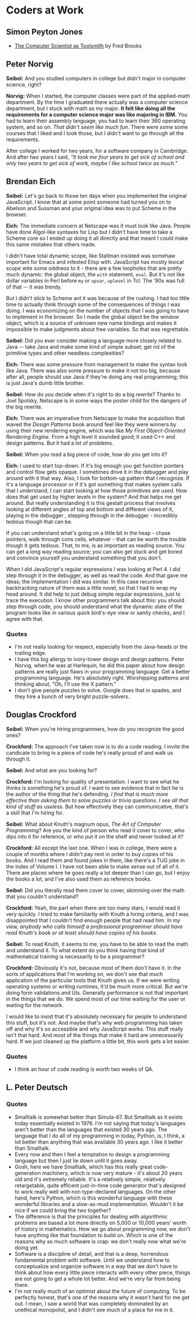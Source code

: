 # Coders at Work

## Simon Peyton Jones

* [The Computer Scientist as Toolsmith][toolsmith] by Fred Brooks

[toolsmith]: http://www.cs.unc.edu/~brooks/Toolsmith-CACM.pdf

## Peter Norvig

**Seibel:** And you studied computers in college but didn't major in computer
science, right?

**Norvig:** When I started, the computer classes were part of the applied-math
department. By the time I graduated there actually was a computer science
department, but I stuck with math as my major. **It felt like doing all the
requirements for a computer science major was like majoring in IBM.** You had
to learn their assembly language, you had to learn their 360 operating system,
and so on. *That didn't seem like much fun.* There were some some courses that
I liked and I took those, but I didn't want to go through all the requirements.

After college I worked for two years, for a software company in Cambridge. And
after two years I said, *"It took me four years to get sick of school and only
two years to get sick of work, maybe I like school twice as much."*

## Brendan Eich

**Seibel:** Let's go back to those ten days when you implemented the original
JavaScript. I know that at some point someone had turned you on to Abelson and
Sussman and your original idea was to put Scheme in the browser.

**Eich:** The immediate concern at Netscape was it must look like Java. People
have done Algol-like syntaxes for Lisp but I didn't have time to take a Scheme
core so I ended up doing it all directly and that meant I could make this same
mistakes that others made.

I didn't have total dynamic scope, like Stallman insisted was somehaw important
for Emacs and infested Elisp with. JavaScript has mostly lexical scope wite some
oddness to it - there are a few loopholes that are pretty much dynamic: the
global object, the `with` statement, `eval`. But it's not like dollar variables
in Perl before `my` or `upvar`, `uplevel` in Tcl. The '90s was full of that --
it was trendy.

But I didn't stick to Scheme ant it was because of the rushing. I had too little
time to actually think through some of the consequences of things I was doing.
I was economizing on the number of objects that I was going to have to
implement in the browser. So I made the global object be the window object,
which is a source of unknown new name bindings and makes it impossible to make
judgments about free variables. So that was regrettable.

**Seibel:** Did you ever consider making a language more closely related to Java
-- take Java and make some kind of simple subset; get rid of the primitive types
and other needless complexities?

**Eich:** There was some pressure from management to make the syntax look like
Java. There was also some pressure to make it not too big, because after all,
people should use Java if they're doing any real programming; this is just
Java's dumb little brother.

**Seibel:** How do you decide when it's right to do a big rewrite? Thanks to
Joel Spolsky, Netscape is in some ways the poster child for the dangers of the
big rewrite.

**Eich:** There was an imperative from Netscape to make the acquisition that
waved the *Design Patterns* book around feel like they were winners by using
their new rendering engine,  which was like *My First Object-Oriented
Rendering Engine*. From a high level it sounded good; it used C++ and design
patterns. But it had a lot of problems.

**Seibel:** When you read a big piece of code, how do you get into it?

**Eich:** I used to start top-down. If it's big enough you get function
pointers and control flow gets opaque. I sometimes drive it in the debugger
and play around with it that way. Also, I look for bottom-up pattern that I
recognize. If it's a language processor or if it's got something that makes
system calls that I understand, I can start looking at how those primitives
are used. How does that get used by higher levels in the system? And that
helps me get around. But really understanding it is this gestalt process that
involves looking at different angles of top and bottom and different views of
it, playing in the debugger , stepping through in the debugger - incredibly
tedious though that can be.

If you can understand what's going on a little bit in the heap - chase
pointers, walk through cons cells, whatever - that can be worth the trouble
though it gets tedious. That, to me, is as important as reading source. You
can get a long way reading source; you can also get stuck and get bored and
convince yourself you understand something that you don't.

When I did JavaScript's regular expressions I was looking at Perl 4. I did
step through it in the debugger, as well as read the code. And that gave me
ideas; the implementation I did was similar. In this case recursive
backtracking nature of them was a little novel, so that I had to wrap my head
around. It did help to just debug simple regular expressions, just to trace
the execution. I know other programmers talk about this: you should step
through code, you should understand what the dynamic state of the program
looks like in various quick bird's-eye view or sanity checks, and I agree with
that.

### Quotes

* I'm not really looking for respect, especially from the Java-heads or the
  trailing edge.
* I have this big allergy to ivory-tower design and design patterns. Peter
  Norvig, when he was at Harlequin, he did this paper about how design patterns
  are really just flaws in your programming language. Get a better programming
  language. He's absolutely right. Worshipping patterns and thinking about,
  "Oh, I'll use the X pattern."
* I don't give people puzzles to solve. Google does that in spades, and they
  hire a bunch of very bright puzzle-solvers.


## Douglas Crockford

**Seibel:** When you're hiring programmers, how do you recognize the good ones?

**Crockford:** The approach I've taken now is to do a code reading. I invite
the candicate to bring in a piece of code he's really proud of and walk us
through it.

**Seibel:** And what are you looking for?

**Crockford:** I'm looking for quality of presentation. I want to see what he
thinks is something he's proud of. I want to see evidence that in fact he is
the author of the thing that he's defending. *I find that is much more
effective than asking them to solve puzzles or trivia questions. I see all that
kind of stuff as useless.* But how effectively they can communicative, that's
a skill that I'm hiring for.

**Seibel:** What about Knuth's magnum opus, *The Art of Computer Programming*?
Are you the kind of person who read it cover to cover, who dips into it for
reference, or who put it on the shelf and never looked at it?

**Crockford:** All except the last one. When I was in college, there were a
couple of months where I didn't pay rent in order to buy copies of his books.
And I read them and found jokes in them, like there's a TUG joke in the index
of Volume I. I have not been able to make sense out of all of it. There are
places where he goes really a lot deeper than I can go, but I enjoy the books
a lot, and I've also used them as reference books.

**Seibel:** Did you literally read them cover to cover, skimming over the math
that you couldn't understand?

**Crockford:** Yeah, the part when there are too many stars, I would read it
very quickly. I tried to make familiartiy with Knuth a hiring criteria, and
I was disappointed that I couldn't find enough people that had read him. *In my
view, anybody who calls himself a professional programmer should have read
Knuth's book or at least should have copies of his books.*

**Seibel:** To read Knuth, it seems to me, you have to be able to read the math
and understand it. To what extent do you think having that kind of mathematical
training is necessarily to be a programmer?

**Crockford:** Obviously it's not, because most of them don't have it. In the
sorts of applications that I'm working on, we don't see that much application
of the particular tools that Knuth gives us. If we were writing operating
systems or writing runtimes, it'd be much more critical. But we're doing form
validations and UIs. Generally performance is not that important in the things
that we do. We spend most of our time waiting for the user or waiting for the
network.

I would like to insist that it's absolutely necessary for people to understand
this stuff, but it's not. And maybe that's why web programming has taken off
and why it's so accessible and why JavaScript works. This stuff really isn't
that hard. And most of the things that make it hard are unnecessarily hard. If
we just cleaned up the platform a little bit, this work gets a lot easier.

### Quotes

* I think an hour of code reading is worth two weeks of QA.


## L. Peter Deutsch

### Quotes

* Smalltalk is somewhat better than Simula-67. But Smalltalk as it exists today
  essentially existed in 1976. I'm not saying that today's languages aren't
  better than the languages that existed 30 years ago. The language that I do
  all of my programming in today, Python, is, I think, a lot better than
  anything that was available 30 years ago. I like it better than Smalltalk.
* Every now and then I feel a temptation to design a programming language but
  then I just lie down until it goes away.
* Gosh,  here we have Smalltalk, which has this really great code-generation
  machinery, which is now very mature - it's about 20 years old and it's
  extremely reliable. It's a relatively simple, relatively retargetable,
  quite efficent just-in-time code generator that's designed to work really
  well with non type-declared languages. On the other hand, here's Python,
  which is this wonderful language with these wonderful libraries and a
  slow-as-mud implementation. Wouldn't it be nice if we could bring the two
  together?
* The difference is that the principles for dealing with algorithmic
  problems are based a lot more directly on 5,000 or 10,000 years' worth of
  history in mathematics. How we go about programming now, we don't have
  anything like that foundation to build on. Which is one of the reasons why so
  much software is crap: we don't really now what we're doing yet.
* Software is a discipline of detail, and that is a deep, horrendous fundamental
  problem with software. Until we understand how to conceptualize and organize
  software in a way that we don't have to think about how every little piece
  interacts with every other piece, things are not going to get a whole lot
  better. And we're very far from being there.
* I'm not really much of an optimist about the future of computing. To be
  perfectly honest, that's one of the reasons why it wasn't hard for me get out.
  I mean, I saw a world that was completely dominated by an unethical monopolist,
  and I didn't see much of a place for me in it.
